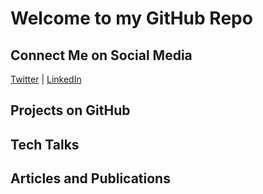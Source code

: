 # Welcome to my GitHub Repo 

## Connect Me on Social Media
[Twitter](https://twitter.com/r14r) 
| [LinkedIn](https://linkedin.com/in/r14r)

## Projects on GitHub

## Tech Talks

## Articles and Publications

